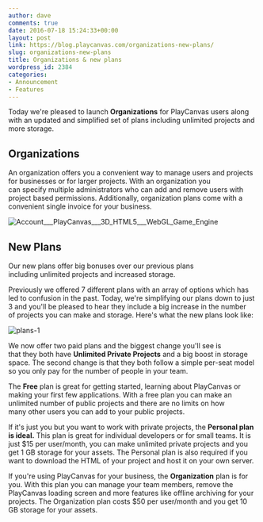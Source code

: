 ```yaml
---
author: dave
comments: true
date: 2016-07-18 15:24:33+00:00
layout: post
link: https://blog.playcanvas.com/organizations-new-plans/
slug: organizations-new-plans
title: Organizations & new plans
wordpress_id: 2384
categories:
- Announcement
- Features
---
```


Today we're pleased to launch **Organizations** for PlayCanvas users along with an updated and simplified set of plans including unlimited projects and more storage.

<!-- more -->



## Organizations


An organization offers you a convenient way to manage users and projects for businesses or for larger projects. With an organization you can specify multiple administrators who can add and remove users with project based permissions. Additionally, organization plans come with a convenient single invoice for your business.

![Account___PlayCanvas___3D_HTML5___WebGL_Game_Engine](https://blog.playcanvas.com/wp-content/uploads/2016/07/Account___PlayCanvas___3D_HTML5___WebGL_Game_Engine.jpg)


## New Plans


Our new plans offer big bonuses over our previous plans including unlimited projects and increased storage.

Previously we offered 7 different plans with an array of options which has led to confusion in the past. Today, we're simplifying our plans down to just 3 and you'll be pleased to hear they include a big increase in the number of projects you can make and storage. Here's what the new plans look like:

![plans-1](https://blog.playcanvas.com/wp-content/uploads/2016/07/plans-1-1.png)

We now offer two paid plans and the biggest change you'll see is that they both have **Unlimited Private Projects** and a big boost in storage space. The second change is that they both follow a simple per-seat model so you only pay for the number of people in your team.

The **Free** plan is great for getting started, learning about PlayCanvas or making your first few applications. With a free plan you can make an unlimited number of public projects and there are no limits on how many other users you can add to your public projects.

If it's just you but you want to work with private projects, the **Personal **plan is ideal**.** This plan is great for individual developers or for small teams. It is just $15 per user/month, you can make unlimited private projects and you get 1 GB storage for your assets. The Personal plan is also required if you want to download the HTML of your project and host it on your own server.

If you're using PlayCanvas for your business, the **Organization** plan is for you. With this plan you can manage your team members, remove the PlayCanvas loading screen and more features like offline archiving for your projects. The Organization plan costs $50 per user/month and you get 10 GB storage for your assets.


